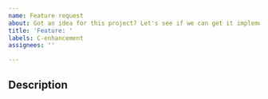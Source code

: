 ```yaml
---
name: Feature request
about: Got an idea for this project? Let's see if we can get it implemented.
title: 'Feature: '
labels: C-enhancement
assignees: ''

---
```


## Description
<!-- briefly describe the feature you'd like -->
